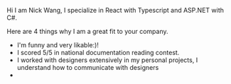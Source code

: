 Hi I am Nick Wang, I specialize in React with Typescript and ASP.NET with C#.

Here are 4 things why I am a great fit to your company.

- I'm funny and very likable:)!
- I scored 5/5 in national documentation reading contest.
- I worked with designers extensively in my personal projects, I understand how to communicate with designers
-

